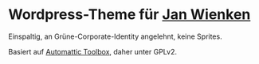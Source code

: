 # Wordpress-Theme für [Jan Wienken](http://jan-wienken.de)

Einspaltig, an Grüne-Corporate-Identity angelehnt, keine Sprites.

Basiert auf [Automattic Toolbox](http://wordpress.org/extend/themes/toolbox), daher unter GPLv2.

